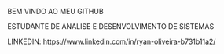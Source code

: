 BEM VINDO AO MEU GITHUB

ESTUDANTE DE ANALISE E DESENVOLVIMENTO DE SISTEMAS

LINKEDIN: https://www.linkedin.com/in/ryan-oliveira-b731b11a2/




